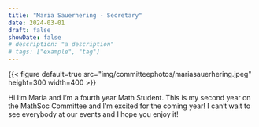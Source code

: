 ```yaml
---
title: "Maria Sauerhering - Secretary"
date: 2024-03-01
draft: false
showDate: false
# description: "a description"
# tags: ["example", "tag"]
---
```

{{< figure default=true src="img/committeephotos/mariasauerhering.jpeg" height=300 width=400 >}}

Hi I‘m Maria and I‘m a fourth year Math Student. This is my second year on the MathSoc Committee and I‘m excited for the coming year! I can‘t wait to see everybody at our events and I hope you enjoy it!
